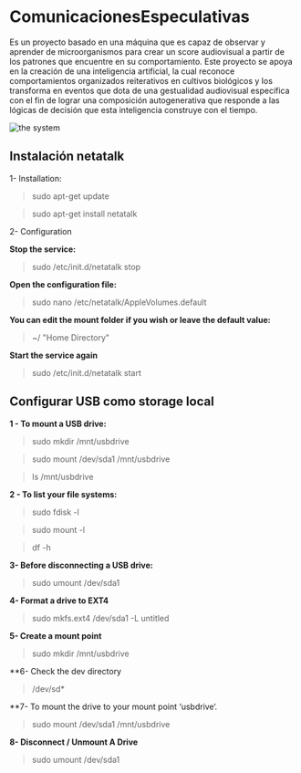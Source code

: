 # ComunicacionesEspeculativas
Es un proyecto basado en una máquina que es capaz de observar y aprender de
microorganismos para crear un score audiovisual a partir de los patrones que encuentre en su comportamiento. Este proyecto se apoya en la creación de una inteligencia artificial, la cual reconoce comportamientos organizados reiterativos en cultivos biológicos y los transforma en eventos que dota de una gestualidad audiovisual específica con el fin de lograr una composición autogenerativa que responde a las lógicas de decisión que esta inteligencia construye con el tiempo. 

![the system](https://github.com/interspecifics/ComunicacionesEspeculativas/blob/master/ComunicacionEspeculativa.jpg?raw=true)

## Instalación netatalk

1- Installation:

> sudo apt-get update

>sudo apt-get install netatalk

2- Configuration

**Stop the service:**

>sudo /etc/init.d/netatalk stop

**Open the configuration file:**

>sudo nano /etc/netatalk/AppleVolumes.default

**You can edit the mount folder if you wish or leave the default value:**

>~/ "Home Directory"

**Start the service again**

>sudo /etc/init.d/netatalk start

## Configurar USB como storage local

**1 - To mount a USB drive:**

>sudo mkdir /mnt/usbdrive

>sudo mount /dev/sda1 /mnt/usbdrive

>ls /mnt/usbdrive

**2 - To list your file systems:**

>sudo fdisk -l

>sudo mount -l

>df -h

**3- Before disconnecting a USB drive:**

>sudo umount /dev/sda1

**4- Format a drive to EXT4**

>sudo mkfs.ext4 /dev/sda1 -L untitled

**5- Create a mount point**

>sudo mkdir /mnt/usbdrive

**6- Check the dev directory

>/dev/sd*

**7- To mount the drive to your mount point ‘usbdrive‘.

>sudo mount /dev/sda1 /mnt/usbdrive

**8- Disconnect / Unmount A Drive**

>sudo umount /dev/sda1



